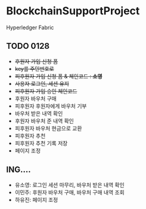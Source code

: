 # BlockchainSupportProject
Hyperledger Fabric

## TODO 0128
- ~~후원자 가입 신청 폼~~
- ~~key를 주민번호로~~
- ~~피후원자 가입 신청 폼 & 체인코드 : **소영**~~
- ~~사용자 로그인, 세션 유지~~
- ~~피후원자 가입 승인 체인코드~~
- 후원자 바우처 구매
- 피후원자 후원자에게 바우처 기부
- 바우처 받은 내역 확인
- 후원자 바우처 준 내역 확인
- 피후원자 바우처 현금으로 교환
- 피후원자 추천
- 피후원자 추천 기록 저장
- 페이지 조정

## ING....
-	유소영: 로그인 세션 마무리, 바우처 받은 내역 확인
-	이민주: 후원자 바우처 구매, 바우처 구매 내역 조회
-	하유진: 페이지 조정
